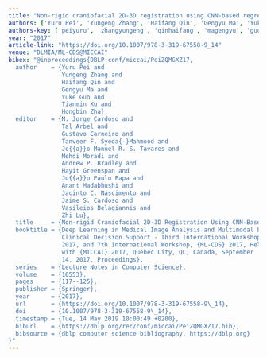 ```yaml
---
title: "Non-rigid craniofacial 2D-3D registration using CNN-based regression"
authors: ['Yuru Pei', 'Yungeng Zhang', 'Haifang Qin', 'Gengyu Ma', 'Yuke Guo', 'Tianmin Xu', 'Hongbin Zha']
authors-key: ['peiyuru', 'zhangyungeng', 'qinhaifang', 'magengyu', 'guoyuke', 'xutianmin', 'zhahongbin']
year: "2017"
article-link: "https://doi.org/10.1007/978-3-319-67558-9_14"
venue: "DLMIA/ML-CDS@MICCAI"
bibex: "@inproceedings{DBLP:conf/miccai/PeiZQMGXZ17,
  author    = {Yuru Pei and
               Yungeng Zhang and
               Haifang Qin and
               Gengyu Ma and
               Yuke Guo and
               Tianmin Xu and
               Hongbin Zha},
  editor    = {M. Jorge Cardoso and
               Tal Arbel and
               Gustavo Carneiro and
               Tanveer F. Syeda{-}Mahmood and
               Jo{{a}}o Manuel R. S. Tavares and
               Mehdi Moradi and
               Andrew P. Bradley and
               Hayit Greenspan and
               Jo{{a}}o Paulo Papa and
               Anant Madabhushi and
               Jacinto C. Nascimento and
               Jaime S. Cardoso and
               Vasileios Belagiannis and
               Zhi Lu},
  title     = {Non-rigid Craniofacial 2D-3D Registration Using CNN-Based Regression},
  booktitle = {Deep Learning in Medical Image Analysis and Multimodal Learning for
               Clinical Decision Support - Third International Workshop, {DLMIA}
               2017, and 7th International Workshop, {ML-CDS} 2017, Held in Conjunction
               with {MICCAI} 2017, Quebec City, QC, Canada, September
               14, 2017, Proceedings},
  series    = {Lecture Notes in Computer Science},
  volume    = {10553},
  pages     = {117--125},
  publisher = {Springer},
  year      = {2017},
  url       = {https://doi.org/10.1007/978-3-319-67558-9\_14},
  doi       = {10.1007/978-3-319-67558-9\_14},
  timestamp = {Tue, 14 May 2019 10:00:49 +0200},
  biburl    = {https://dblp.org/rec/conf/miccai/PeiZQMGXZ17.bib},
  bibsource = {dblp computer science bibliography, https://dblp.org}
}"
---
```

